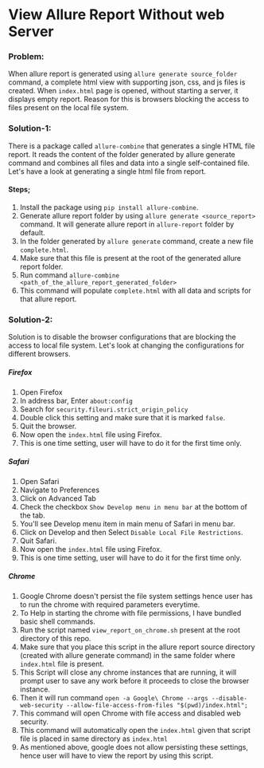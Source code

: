 # View Allure Report Without web Server

### Problem:
When allure report is generated using `allure generate source_folder` command, a complete html view with supporting json, css, and js files is created. When `index.html` page is opened, without starting a server, it displays empty report.
Reason for this is browsers blocking the access to files present on the local file system.

### Solution-1:
There is a package called `allure-combine` that generates a single HTML file report.
It reads the content of the folder generated by allure generate command and combines all files and data into a single self-contained file.
Let's have a  look at generating a single html file from report.

#### Steps;
1. Install the package using `pip install allure-combine`.
2. Generate allure report folder by using `allure generate <source_report>` command. It will generate allure report in `allure-report` folder by default.
3. In the folder generated by `allure generate` command, create a new file `complete.html`.
4. Make sure that this file is present at the root of the generated allure report folder.
5. Run command `allure-combine <path_of_the_allure_report_generated_folder>`
6. This command will populate `complete.html` with all data and scripts for that allure report.

### Solution-2:
Solution is to disable the browser configurations that are blocking the access to local file system.
Let's look at changing the configurations for different browsers.

##### Firefox
1. Open Firefox
2. In address bar, Enter `about:config`
3. Search for `security.fileuri.strict_origin_policy`
4. Double click this setting and make sure that it is marked `false`.                                                                                                                                                                                                                                                                                                                                                                                                                                                                                                                                                                                                                                                                                                                                                                                                                                                                                                                                                                                                                                                                                                                                                                                                                                                                                                                                                                                                                                                                                                                                                                                                                                                                                                                                                                                                                                                                                                                                                                                                                                                                                                                                                                                                                                                                                                                                                                                                                                                                                                                                                                                                                                                                                                                                                                                                                                                                                                                                                                                                                                                                                                                                                                                                                                                                                                                                                                                                                                                                                                                       
5. Quit the browser.
6. Now open the `index.html` file using Firefox.
7. This is one time setting, user will have to do it for the first time only.

##### Safari
1. Open Safari
2. Navigate to Preferences
3. Click on Advanced Tab
4. Check the checkbox `Show Develop menu in menu bar` at the bottom of the tab.
5. You'll see Develop menu item in main menu of Safari in menu bar.
6. Click on Develop and then Select `Disable Local File Restrictions`.
7. Quit Safari.
8. Now open the `index.html` file using Firefox.
9. This is one time setting, user will have to do it for the first time only.

##### Chrome
1. Google Chrome doesn't persist the file system settings hence user has to run the chrome with required parameters everytime.
2. To Help in starting the chrome with file permissions, I have bundled basic shell commands.
3. Run the script named `view_report_on_chrome.sh` present at the root directory of this repo.
4. Make sure that you place this script in the allure report source directory (created with allure generate command) in the same folder where `index.html` file is present.
5. This Script will close any chrome instances that are running, it will prompt user to save any work before it proceeds to close the browser instance.
6. Then it will run command `open -a Google\ Chrome --args --disable-web-security --allow-file-access-from-files "$(pwd)/index.html";`
7. This command will open Chrome with file access and disabled web security.
8. This command will automatically open the `index.html` given that script file is placed in same directory as `index.html`
9. As mentioned above, google does not allow persisting these settings, hence user will have to view the report by using this script.